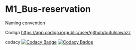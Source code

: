 # M1_Bus-reservation
Naming convention

Codiga
 https://app.codiga.io/public/user/github/butulnawazz
 
codacy
[![Codacy Badge](https://api.codacy.com/project/badge/Grade/ad88fa1105c648a99451e10cda626940)](https://app.codacy.com/gh/butulnawazz/M1_Bus-reservation?utm_source=github.com&utm_medium=referral&utm_content=butulnawazz/M1_Bus-reservation&utm_campaign=Badge_Grade_Settings)
 [![Codacy Badge](https://app.codacy.com/project/badge/Grade/f43168efbef144f699b252d7574ebd5f)](https://www.codacy.com/gh/butulnawazz/M1_Bus-reservation/dashboard?utm_source=github.com&amp;utm_medium=referral&amp;utm_content=butulnawazz/M1_Bus-reservation&amp;utm_campaign=Badge_Grade)
